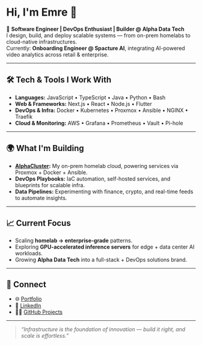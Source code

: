 # Hi, I'm Emre 👋

🚀 **Software Engineer | DevOps Enthusiast | Builder @ Alpha Data Tech**  
I design, build, and deploy scalable systems — from on-prem homelabs to cloud-native infrastructures.  
Currently: **Onboarding Engineer @ Spacture AI**, integrating AI-powered video analytics across retail & enterprise.  

---

## 🛠️ Tech & Tools I Work With
- **Languages:** JavaScript • TypeScript • Java • Python • Bash  
- **Web & Frameworks:** Next.js • React • Node.js • Flutter  
- **DevOps & Infra:** Docker • Kubernetes • Proxmox • Ansible • NGINX • Traefik  
- **Cloud & Monitoring:** AWS • Grafana • Prometheus • Vault • Pi-hole  

---

## 🌍 What I'm Building
- **[AlphaCluster](https://github.com/AlphaDataTech/AlphaCluster):** My on-prem homelab cloud, powering services via Proxmox + Docker + Ansible.  
- **DevOps Playbooks:** IaC automation, self-hosted services, and blueprints for scalable infra.  
- **Data Pipelines:** Experimenting with finance, crypto, and real-time feeds to automate insights.  

---

## 📈 Current Focus
- Scaling **homelab → enterprise-grade** patterns.  
- Exploring **GPU-accelerated inference servers** for edge + data center AI workloads.  
- Growing **Alpha Data Tech** into a full-stack + DevOps solutions brand.  

---

## 🤝 Connect
- 🌐 [Portfolio](https://ediricanli.com)  
- 💼 [LinkedIn](www.linkedin.com/in/emre-diricanli)  
- 🧑‍💻 [GitHub Projects](https://github.com/AlphaDataTech)  

---

> *“Infrastructure is the foundation of innovation — build it right, and scale is effortless.”*  
